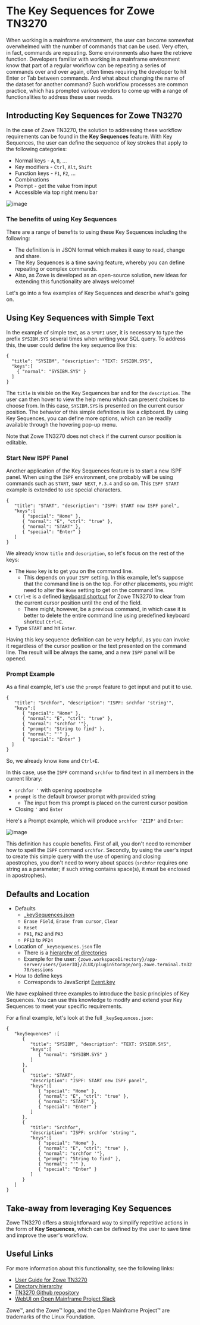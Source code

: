 # The Key Sequences for Zowe TN3270

When working in a mainframe environment, the user can become somewhat overwhelmed with the number of commands that can be used. Very often, in fact, commands are repeating. Some environments also have the retrieve function. Developers familiar with working in a mainframe environment know that part of a regular workflow can be repeating a series of commands over and over again, often times requiring the developer to hit Enter or Tab between commands. And what about changing the name of the dataset for another command? Such workflow processes are common practice, which has prompted various vendors to come up with a range of functionalities to address these user needs.

## Introducting Key Sequences for Zowe TN3270

In the case of Zowe TN3270, the solution to addressing these workflow requirements can be found in the **Key Sequences** feature. With Key Sequences, the user can define the sequence of key strokes that apply to the following categories:

* Normal keys - `A`, `B`, ...
* Key modifiers - `Ctrl`, `Alt`, `Shift`
* Function keys - `F1`, `F2`, ...
* Combinations
* Prompt - get the value from input
* Accessible via top right menu bar

![image](https://github.com/Martin-Zeithaml/TN3270-Keys/assets/66114686/9abb1db1-d151-40d0-bb89-f405f8d9dd32)

### The benefits of using Key Sequences
There are a range of benefits to using these Key Sequences including the following:
* The definition is in JSON format which makes it easy to read, change and share. 
* The Key Sequences is a time saving feature, whereby you can define repeating or complex commands.
* Also, as Zowe is developed as an open-source solution, new ideas for extending this functionality are always welcome!

Let's go into a few examples of Key Sequences and describe what's going on.

## Using Key Sequences with Simple Text

In the example of simple text, as a `SPUFI` user, it is necessary to type the prefix `SYSIBM.SYS` several times when writing your SQL query. To address this, the user could define the key sequence like this:
```
{
  "title": "SYSIBM", "description": "TEXT: SYSIBM.SYS",
  "keys":[
    { "normal": "SYSIBM.SYS" }
  ]
}
```
The `title` is visible on the Key Sequences bar and for the `description`. The user can then hover to view the help menu which can present choices to choose from. In this case, `SYSIBM.SYS` is presented on the current cursor position. The behavior of this simple definition is like a clipboard. By using Key Sequences, you can define more options, which can be  readily available through the hovering pop-up menu. 

Note that Zowe TN3270 does not check if the current cursor position is editable.

### Start New ISPF Panel

Another application of the Key Sequences feature is to start a new ISPF panel. When using the `ISPF` environment, one probably will be using commands such as `START`, `SWAP NEXT`, `P.3.4` and so on. This `ISPF START` example is extended to use special characters. 

```
{
   "title": "START", "description": "ISPF: START new ISPF panel",
   "keys":[
      { "special": "Home" },
      { "normal": "E", "ctrl": "true" },
      { "normal": "START" },
      { "special": "Enter" }
   ]
}
```
We already know `title` and `description`, so let's focus on the rest of the keys:
* The `Home` key is to get you on the command line.
  * This depends on your `ISPF` setting. In this example, let's suppose that the command line is on the top. For other placements, you might need to alter the `Home` setting to get on the command line.
* `Ctrl+E` is a defined [keyboard shortcut](https://docs.zowe.org/stable/user-guide/mvd-3270/#keyboard-shortcuts) for Zowe TN3270 to clear from the current cursor position until the end of the field.
  * There might, however, be a previous command, in which case it is better to delete the entire command line using predefined keyboard shortcut `Ctrl+E`.
* Type `START` and hit `Enter`.

Having this key sequence definition can be very helpful, as you can invoke it regardless of the cursor position or the text presented on the command line. The result will be always the same, and a new `ISPF` panel will be opened. 

### Prompt Example
As a final example, let's use the `prompt` feature to get input and put it to use.
```
{
   "title": "Srchfor", "description": "ISPF: srchfor 'string'",
   "keys":[
      { "special": "Home" },
      { "normal": "E", "ctrl": "true" },
      { "normal": "srchfor '"},
      { "prompt": "String to find" },
      { "normal": "'" },
      { "special": "Enter" }
  ]
}
```
So, we already know `Home` and `Ctrl+E`.

In this case, use the `ISPF` command `srchfor` to find text in all members in the current library:
* `srchfor '` with opening apostrophe
* `prompt` is the default browser prompt with provided string
  * The input from this prompt is placed on the current cursor position
* Closing `'` and `Enter`

Here's a Prompt example, which will produce `srchfor 'ZIIP'` and `Enter`:

![image](https://github.com/Martin-Zeithaml/TN3270-Keys/assets/66114686/d732aeb7-c12b-4eed-a7cf-e4d46d12d97d)

This definition has couple benefits. First of all, you don't need to remember how to spell the `ISPF` command `srchfor`. Secondly, by using the user's input to create this simple query with the use of opening and closing apostrophes, you don't need to worry about spaces (`srchfor` requires one string as a parameter; if such string contains space(s), it must be enclosed in apostrophes).

## Defaults and Location

* Defaults
  * [_keySequences.json](https://github.com/zowe/tn3270-ng2/blob/v2.x/staging/config/storageDefaults/sessions/_keySequences.json)
  * `Erase Field`, `Erase from cursor`, `Clear`
  * `Reset`
  * `PA1`, `PA2` and `PA3` 
  * `PF13` to `PF24`
* Location of `_keySequences.json` file
  * There is a [hierarchy of directories](https://docs.zowe.org/stable/user-guide/mvd-configuration/#configuration-directories)
  * Example for the user: `{zowe.workspaceDirectory}/app-server/users/{userID}/ZLUX/pluginStorage/org.zowe.terminal.tn3270/sessions`
* How to define keys
  * Corresponds to JavaScript [Event.key](https://www.toptal.com/developers/keycode)

We have explained three examples to introduce the basic principles of Key Sequences. You can use this knowledge to modify and extend your Key Sequences to meet your specific requirements.

For a final example, let's look at the full `_keySequences.json`:

```
{
   "keySequences" :[
      {
         "title": "SYSIBM", "description": "TEXT: SYSIBM.SYS",
         "keys":[
            { "normal": "SYSIBM.SYS" }
         ]
      },
      {
         "title": "START",
         "description": "ISPF: START new ISPF panel",
         "keys":[
            { "special": "Home" },
            { "normal": "E", "ctrl": "true" },
            { "normal": "START" },
            { "special": "Enter" }
         ]
      },
      {
         "title": "Srchfor",
         "description": "ISPF: srchfor 'string'",
         "keys":[
            { "special": "Home" },
            { "normal": "E", "ctrl": "true" },
            { "normal": "srchfor '"},
            { "prompt": "String to find" },
            { "normal": "'" },
            { "special": "Enter" }
         ]
      }
   ]
}
```
## Take-away from leveraging Key Sequences 

Zowe TN3270 offers a straightforward way to simplify repetitive actions in the form of **Key Sequences**, which can be defined by the user to save time and improve the user's workflow. 

## Useful Links

For more information about this functionality, see the following links:

* [User Guide for Zowe TN3270](https://docs.zowe.org/stable/user-guide/mvd-3270/)
* [Directory hierarchy](https://docs.zowe.org/stable/user-guide/mvd-configuration/#configuration-directories)
* [TN3270 Github repository](https://github.com/zowe/tn3270-ng2/)
* [WebUI on Open Mainframe Project Slack](https://openmainframeproject.slack.com/archives/GGGJPMS4W)

Zowe™, and the Zowe™ logo, and the Open Mainframe Project™ are trademarks of the Linux Foundation.
